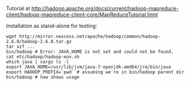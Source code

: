 Tutorial at http://hadoop.apache.org/docs/current/hadoop-mapreduce-client/hadoop-mapreduce-client-core/MapReduceTutorial.html

Installation as stand-alone for testing:
```
wget http://mirror.nexcess.net/apache/hadoop/common/hadoop-2.6.0/hadoop-2.6.0.tar.gz
tar xzf ...
bin/hadoop # Error: JAVA_HOME is not set and could not be found.
cat etc/hadoop/hadoop-env.sh
which java | xargs ls -l
export JAVA_HOME=/usr/lib/jvm/java-7-openjdk-amd64/jre/bin/java
export HADOOP_PREFIX=`pwd` # assuming we're in bin/hadoop parent dir
bin/hadoop # now shows usage
```
